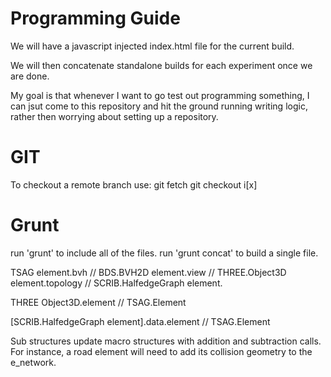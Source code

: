 # Programming Guide

We will have a javascript injected index.html file for the current build.

We will then concatenate standalone builds for each experiment once we are done.

My goal is that whenever I want to go test out programming something, I can jsut come to this repository and hit the ground running writing logic,
rather then worrying about setting up a repository.

# GIT
To checkout a remote branch use:
git fetch
git checkout i[x]

# Grunt

run 'grunt' to include all of the files.
run 'grunt concat' to build a single file.



TSAG
element.bvh  // BDS.BVH2D
element.view // THREE.Object3D
element.topology // SCRIB.HalfedgeGraph element.

THREE
Object3D.element      // TSAG.Element

[SCRIB.HalfedgeGraph element].data.element // TSAG.Element


Sub structures update macro structures with addition and subtraction calls.
For instance, a road element will need to add its collision geometry to the e_network.